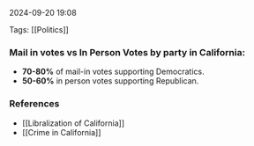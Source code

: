 
2024-09-20 19:08

Tags: [[Politics]]

### Mail in votes vs In Person Votes by party in California:
- **70-80%** of mail-in votes supporting Democratics.
- **50-60%** in person votes supporting Republican.

### References
- [[Libralization of California]]
- [[Crime in California]]

